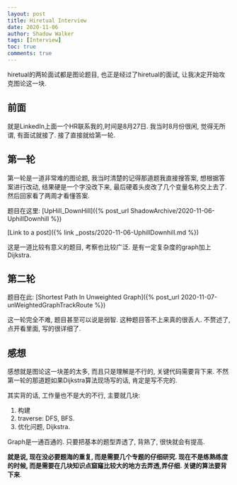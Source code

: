```yaml
---
layout: post
title: Hiretual Interview
date: 2020-11-06
author: Shadow Walker
tags: [Interview]
toc: true
comments: true
---
```


hiretual的两轮面试都是图论题目, 也正是经过了hiretual的面试, 让我决定开始攻克图论这一块. 

## 前面

就是LinkedIn上面一个HR联系我的,时间是8月27日.  我当时8月份很闲, 觉得无所谓, 有面试就接了. 接了直接就给第一轮. 

## 第一轮

第一轮是一道非常难的图论题, 我当时清楚的记得那道题我直接搜答案, 想根据答案进行改动, 结果硬是一个字没改下来, 最后硬着头皮改了几个变量名称交上去了.  然后回家看了两周才看懂答案. 

题目在这里: [UpHill_DownHill]({% post_url ShadowArchive/2020-11-06-UphillDownhill %})


[Link to a post]({% link _posts/2020-11-06-UphillDownhill.md %})

这是一道比较有意义的题目, 考察也比较广泛. 是有一定复杂度的graph加上Dijkstra. 

## 第二轮

题目在此: [Shortest Path In Unweighted Graph]({% post_url 2020-11-07-unWeightedGraphTrackRoute %})

这一轮完全不难, 题目甚至可以说是弱智. 这种题目答不上来真的很丢人.  不赘述了, 点开看里面, 写的很详细了. 

## 感想

感想就是图论这一块差的太多, 而且只是理解是不行的, 关键代码需要背下来. 不然第一轮的那道题如果Dijkstra算法现场写的话, 肯定是写不完的. 

其实背的话, 工作量也不是大的不行, 主要就几块: 

1. 构建
2. traverse: DFS, BFS. 
3. 优化问题, Dijkstra. 

Graph是一通百通的. 只要把基本的题型弄透了, 背熟了, 很快就会有提高. 

**就是说, 现在没必要题海的重复, 而是需要几个专题的仔细研究. 现在不是练熟练度的时候, 而是需要在几块知识点窟窿比较大的地方去弄透,弄仔细. 关键的算法要背下来**. 



